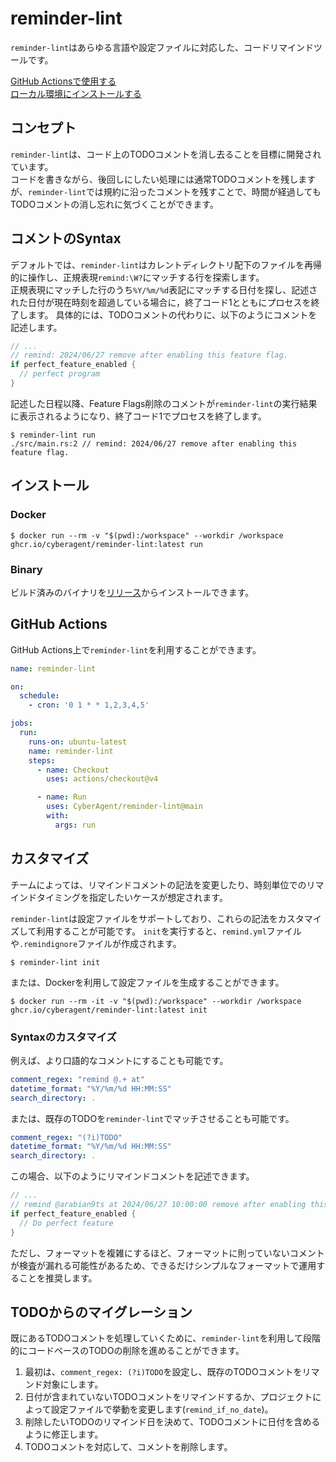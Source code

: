 # reminder-lint
`reminder-lint`はあらゆる言語や設定ファイルに対応した、コードリマインドツールです。  

[GitHub Actionsで使用する](https://github.com/CyberAgent/reminder-lint#GitHub-Actions)  
[ローカル環境にインストールする](https://github.com/CyberAgent/reminder-lint#Install)

## コンセプト
`reminder-lint`は、コード上のTODOコメントを消し去ることを目標に開発されています。  
コードを書きながら、後回しにしたい処理には通常TODOコメントを残しますが、`reminder-lint`では規約に沿ったコメントを残すことで、時間が経過してもTODOコメントの消し忘れに気づくことができます。  

## コメントのSyntax
デフォルトでは、`reminder-lint`はカレントディレクトリ配下のファイルを再帰的に操作し、正規表現`remind:\W?`にマッチする行を探索します。  
正規表現にマッチした行のうち`%Y/%m/%d`表記にマッチする日付を探し、記述された日付が現在時刻を超過している場合に，終了コード1とともにプロセスを終了します。
具体的には、TODOコメントの代わりに、以下のようにコメントを記述します。
```rust
// ...
// remind: 2024/06/27 remove after enabling this feature flag.
if perfect_feature_enabled {
  // perfect program
}
```

記述した日程以降、Feature Flags削除のコメントが`reminder-lint`の実行結果に表示されるようになり、終了コード1でプロセスを終了します。
```shell
$ reminder-lint run
./src/main.rs:2 // remind: 2024/06/27 remove after enabling this feature flag.
```

## インストール

### Docker
```shell
$ docker run --rm -v "$(pwd):/workspace" --workdir /workspace ghcr.io/cyberagent/reminder-lint:latest run
```

### Binary
ビルド済みのバイナリを[リリース](https://github.com/CyberAgent/reminder-lint/releases/latest)からインストールできます。


## GitHub Actions
GitHub Actions上で`reminder-lint`を利用することができます。
```yml
name: reminder-lint

on:
  schedule:
    - cron: '0 1 * * 1,2,3,4,5'

jobs:
  run:
    runs-on: ubuntu-latest
    name: reminder-lint
    steps:
      - name: Checkout
        uses: actions/checkout@v4

      - name: Run
        uses: CyberAgent/reminder-lint@main
        with:
          args: run
```

## カスタマイズ
チームによっては、リマインドコメントの記法を変更したり、時刻単位でのリマインドタイミングを指定したいケースが想定されます。  

`reminder-lint`は設定ファイルをサポートしており、これらの記法をカスタマイズして利用することが可能です。
`init`を実行すると、`remind.yml`ファイルや`.remindignore`ファイルが作成されます。

```shell
$ reminder-lint init
```

または、Dockerを利用して設定ファイルを生成することができます。
```shell
$ docker run --rm -it -v "$(pwd):/workspace" --workdir /workspace ghcr.io/cyberagent/reminder-lint:latest init
```

### Syntaxのカスタマイズ
例えば、より口語的なコメントにすることも可能です。
```yml
comment_regex: "remind @.+ at"
datetime_format: "%Y/%m/%d HH:MM:SS"
search_directory: .
```

または、既存のTODOを`reminder-lint`でマッチさせることも可能です。
```yml
comment_regex: "(?i)TODO"
datetime_format: "%Y/%m/%d HH:MM:SS"
search_directory: .
```

この場合、以下のようにリマインドコメントを記述できます。
```rust
// ...
// remind @arabian9ts at 2024/06/27 10:00:00 remove after enabling this feature flag.
if perfect_feature_enabled {
  // Do perfect feature
}
```

ただし、フォーマットを複雑にするほど、フォーマットに則っていないコメントが検査が漏れる可能性があるため、できるだけシンプルなフォーマットで運用することを推奨します。


## TODOからのマイグレーション
既にあるTODOコメントを処理していくために、`reminder-lint`を利用して段階的にコードベースのTODOの削除を進めることができます。  
1. 最初は、`comment_regex: (?i)TODO`を設定し、既存のTODOコメントをリマンド対象にします。
2. 日付が含まれていないTODOコメントをリマインドするか、プロジェクトによって設定ファイルで挙動を変更します(`remind_if_no_date`)。
3. 削除したいTODOのリマインド日を決めて、TODOコメントに日付を含めるように修正します。
4. TODOコメントを対応して、コメントを削除します。
